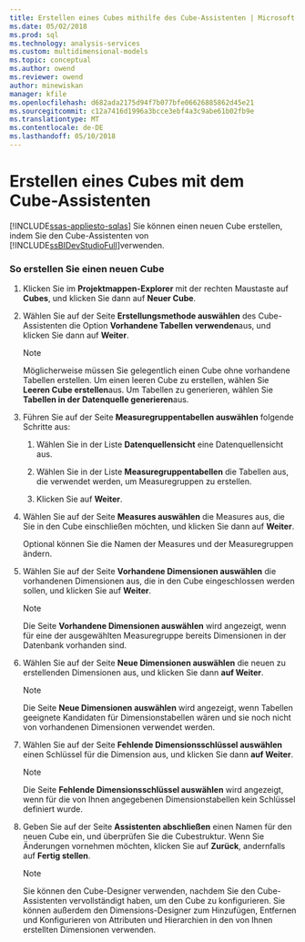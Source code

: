 ```yaml
---
title: Erstellen eines Cubes mithilfe des Cube-Assistenten | Microsoft Docs
ms.date: 05/02/2018
ms.prod: sql
ms.technology: analysis-services
ms.custom: multidimensional-models
ms.topic: conceptual
ms.author: owend
ms.reviewer: owend
author: minewiskan
manager: kfile
ms.openlocfilehash: d682ada2175d94f7b077bfe06626885862d45e21
ms.sourcegitcommit: c12a7416d1996a3bcce3ebf4a3c9abe61b02fb9e
ms.translationtype: MT
ms.contentlocale: de-DE
ms.lasthandoff: 05/10/2018
---
```

# <a name="create-a-cube-using-the-cube-wizard"></a>Erstellen eines Cubes mit dem Cube-Assistenten
[!INCLUDE[ssas-appliesto-sqlas](../../includes/ssas-appliesto-sqlas.md)]
  Sie können einen neuen Cube erstellen, indem Sie den Cube-Assistenten von [!INCLUDE[ssBIDevStudioFull](../../includes/ssbidevstudiofull-md.md)]verwenden.  
  
### <a name="to-create-a-new-cube"></a>So erstellen Sie einen neuen Cube  
  
1.  Klicken Sie im **Projektmappen-Explorer** mit der rechten Maustaste auf **Cubes**, und klicken Sie dann auf **Neuer Cube**.  
  
2.  Wählen Sie auf der Seite **Erstellungsmethode auswählen** des Cube-Assistenten die Option **Vorhandene Tabellen verwenden**aus, und klicken Sie dann auf **Weiter**.  
  
    > [!NOTE]  
    >  Möglicherweise müssen Sie gelegentlich einen Cube ohne vorhandene Tabellen erstellen. Um einen leeren Cube zu erstellen, wählen Sie **Leeren Cube erstellen**aus. Um Tabellen zu generieren, wählen Sie **Tabellen in der Datenquelle generieren**aus.  
  
3.  Führen Sie auf der Seite **Measuregruppentabellen auswählen** folgende Schritte aus:  
  
    1.  Wählen Sie in der Liste **Datenquellensicht** eine Datenquellensicht aus.  
  
    2.  Wählen Sie in der Liste **Measuregruppentabellen** die Tabellen aus, die verwendet werden, um Measuregruppen zu erstellen.  
  
    3.  Klicken Sie auf **Weiter**.  
  
4.  Wählen Sie auf der Seite **Measures auswählen** die Measures aus, die Sie in den Cube einschließen möchten, und klicken Sie dann auf **Weiter**.  
  
     Optional können Sie die Namen der Measures und der Measuregruppen ändern.  
  
5.  Wählen Sie auf der Seite **Vorhandene Dimensionen auswählen** die vorhandenen Dimensionen aus, die in den Cube eingeschlossen werden sollen, und klicken Sie auf **Weiter**.  
  
    > [!NOTE]  
    >  Die Seite **Vorhandene Dimensionen auswählen** wird angezeigt, wenn für eine der ausgewählten Measuregruppe bereits Dimensionen in der Datenbank vorhanden sind.  
  
6.  Wählen Sie auf der Seite **Neue Dimensionen auswählen** die neuen zu erstellenden Dimensionen aus, und klicken Sie dann **auf Weiter**.  
  
    > [!NOTE]  
    >  Die Seite **Neue Dimensionen auswählen** wird angezeigt, wenn Tabellen geeignete Kandidaten für Dimensionstabellen wären und sie noch nicht von vorhandenen Dimensionen verwendet werden.  
  
7.  Wählen Sie auf der Seite **Fehlende Dimensionsschlüssel auswählen** einen Schlüssel für die Dimension aus, und klicken Sie dann **auf Weiter**.  
  
    > [!NOTE]  
    >  Die Seite **Fehlende Dimensionsschlüssel auswählen** wird angezeigt, wenn für die von Ihnen angegebenen Dimensionstabellen kein Schlüssel definiert wurde.  
  
8.  Geben Sie auf der Seite **Assistenten abschließen** einen Namen für den neuen Cube ein, und überprüfen Sie die Cubestruktur. Wenn Sie Änderungen vornehmen möchten, klicken Sie auf **Zurück**, andernfalls auf **Fertig stellen**.  
  
    > [!NOTE]  
    >  Sie können den Cube-Designer verwenden, nachdem Sie den Cube-Assistenten vervollständigt haben, um den Cube zu konfigurieren. Sie können außerdem den Dimensions-Designer zum Hinzufügen, Entfernen und Konfigurieren von Attributen und Hierarchien in den von Ihnen erstellten Dimensionen verwenden.  
  
  
